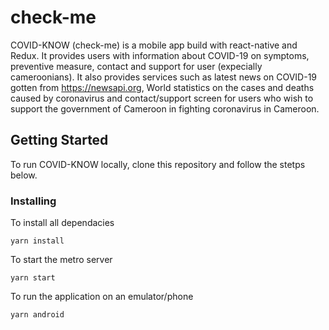 # check-me
COVID-KNOW (check-me) is a mobile app build with react-native and Redux. It provides users with information about COVID-19 on symptoms, preventive measure, contact and support for user (expecially cameroonians).
It also provides services such as latest news on COVID-19 gotten from https://newsapi.org, World statistics on the cases and deaths caused by coronavirus and contact/support screen for users who wish to support the government of Cameroon 
in fighting coronavirus in Cameroon.



## Getting Started
To run COVID-KNOW locally, clone this repository and follow the stetps below.

### Installing
To install all dependacies
```
yarn install
```

To start the metro server
```
yarn start
```

To run the application on an emulator/phone
```
yarn android
```
